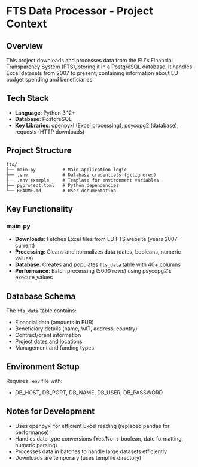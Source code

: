 # FTS Data Processor - Project Context

## Overview

This project downloads and processes data from the EU's Financial Transparency System (FTS), storing it in a PostgreSQL database. It handles Excel datasets from 2007 to present, containing information about EU budget spending and beneficiaries.

## Tech Stack

- **Language**: Python 3.12+
- **Database**: PostgreSQL
- **Key Libraries**: openpyxl (Excel processing), psycopg2 (database), requests (HTTP downloads)

## Project Structure

```
fts/
├── main.py          # Main application logic
├── .env             # Database credentials (gitignored)
├── .env.example     # Template for environment variables
├── pyproject.toml   # Python dependencies
└── README.md        # User documentation
```

## Key Functionality

### main.py

- **Downloads**: Fetches Excel files from EU FTS website (years 2007-current)
- **Processing**: Cleans and normalizes data (dates, booleans, numeric values)
- **Database**: Creates and populates `fts_data` table with 40+ columns
- **Performance**: Batch processing (5000 rows) using psycopg2's execute_values

## Database Schema

The `fts_data` table contains:

- Financial data (amounts in EUR)
- Beneficiary details (name, VAT, address, country)
- Contract/grant information
- Project dates and locations
- Management and funding types

## Environment Setup

Requires `.env` file with:

- DB_HOST, DB_PORT, DB_NAME, DB_USER, DB_PASSWORD

## Notes for Development

- Uses openpyxl for efficient Excel reading (replaced pandas for performance)
- Handles data type conversions (Yes/No → boolean, date formatting, numeric parsing)
- Processes data in batches to handle large datasets efficiently
- Downloads are temporary (uses tempfile directory)

